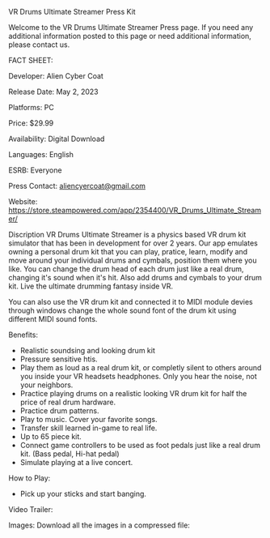 VR Drums Ultimate Streamer Press Kit

Welcome to the VR Drums Ultimate Streamer Press page. If you need any additional information posted to this page or need additional information, please contact us.

FACT SHEET:

Developer: Alien Cyber Coat 

Release Date: May 2, 2023

Platforms: PC

Price: $29.99

Availability: Digital Download

Languages: English

ESRB: Everyone

Press Contact: aliencyercoat@gmail.com

Website: https://store.steampowered.com/app/2354400/VR_Drums_Ultimate_Streamer/


Discription
VR Drums Ultimate Streamer is a physics based VR drum kit simulator that has been in development for over 2 years. Our app emulates owning a personal drum kit that you can play, pratice, learn, modify and move around your individual drums and cymbals, position them where you like. You can change the drum head of each drum just like a real drum, changing it's sound when it's hit. Also add drums and cymbals to your drum kit. Live the ultimate drumming fantasy inside VR.


You can also use the VR drum kit and connected it to MIDI module devies through windows change the whole sound font of the drum kit using different MIDI sound fonts.

Benefits:
- Realistic soundsing and looking drum kit
- Pressure sensitive htis.
- Play them as loud as a real drum kit, or completly silent to others around you inside your VR headsets headphones. Only you hear the noise, not your neighbors.
- Practice playing drums on a realistic looking VR drum kit for half the price of real drum hardware.
- Practice drum patterns.
- Play to music. Cover your favorite songs.
- Transfer skill learned in-game to real life.
- Up to 65 piece kit.
- Connect game controllers to be used as foot pedals just like a real drum kit. (Bass pedal, Hi-hat pedal)
- Simulate playing at a live concert.

How to Play:
- Pick up your sticks and start banging.

Video Trailer:


Images:
Download all the images in a compressed file: 


